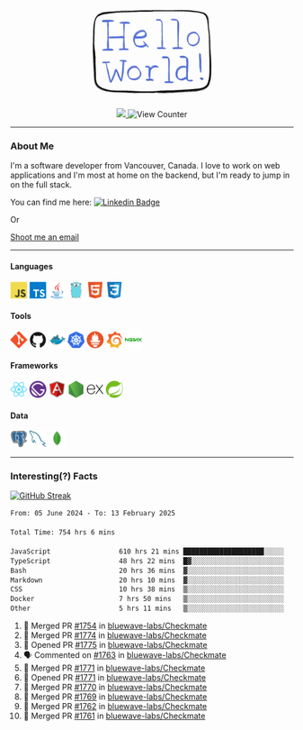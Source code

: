 <div align="center">
    <img src="./img/hello_world.webp" height="200px" width="">
    <div>
        <a href="https://www.linkedin.com/in/ajhollid">
            <img src="https://img.shields.io/badge/LinkedIn-blue"/>
        </a>
        <img src="https://komarev.com/ghpvc/?username=ajhollid&color=yellow" alt="View Counter">
    </div>
</div>

---

### About Me

I'm a software developer from Vancouver, Canada. I love to work on web applications and I'm most at home on the backend, but I'm ready to jump in on the full stack.

You can find me here: [![Linkedin Badge](https://img.shields.io/badge/-ajhollid-blue?style=flat&logo=Linkedin&logoColor=white)](https://www.linkedin.com/in/ajhollid)

Or

[Shoot me an email](mailto:ajhollid@gmail.com)

---

#### Languages

<div>
    <img src="./img/devicons/javascript-original.svg" width=30 height=30 alt="JavaScript">
    <img src="/img/devicons/typescript-original.svg" width=30 height=30 alt="TypeScript">
    <img src="./img/devicons/java-original.svg" width=30 height=30 alt="Java">
    <img src="./img/devicons/go-original.svg" width=30 height=30 alt="Golang">
    <img src="./img/devicons/html5-original.svg" width=30 height=30 alt="HTML 5">
    <img src="./img/devicons/css3-original.svg" width=30 height=30 alt="CSS 3">
</div>

#### Tools

<div>
    <img src="./img/devicons/git-original.svg" width=30 height=30 alt="Git">
    <img src="./img/devicons/github-original.svg" width=30 height=30 alt="Github">
    <img src="./img/devicons/docker-original.svg" width=30 
    height=30 alt="Docker">
    <img src="./img/devicons/kubernetes-original.svg" width=30 height=30 alt="K8">
    <img src="./img/devicons/prometheus-original.svg" width=30 height=30 alt="Prometheus">
    <img src="./img/devicons/grafana-original.svg" width=30 height=30 alt="Grafana">
    <img src="./img/devicons/nginx-original.svg" width=30 height=30 alt="Nginx">
</div>

#### Frameworks

<div>
    <img src="./img/devicons/react-original.svg" width=30 height=30 alt="React">
    <img src="./img/devicons/gatsby-original.svg" width=30 height=30 alt="Gatsby">
    <img src="./img/devicons/angularjs-original.svg" width=30 height=30 alt="AngularJS">
    <img src="./img/devicons/nodejs-original.svg" width=30 height=30 alt="NodeJS">
    <img src="./img/devicons/express-original.svg" width=30 height=30 alt="Express">
    <img src="./img/devicons/spring-original.svg" width=30 height=30 alt="Spring">
</div>

#### Data

<div>
    <img src="./img/devicons/postgresql-original.svg" width=30 height=30 alt="Postgresql">
    <img src="./img/devicons/mysql-original.svg" width=30 height=30 alt="Mysql">
    <img src="./img/devicons/mongodb-original.svg" width=30 height=30 alt="MongoDB">
</div>

---

### Interesting(?) Facts

[![GitHub Streak](http://github-readme-streak-stats.herokuapp.com?user=ajhollid)](https://git.io/streak-stats)

 <!--START_SECTION:waka-->

```txt
From: 05 June 2024 - To: 13 February 2025

Total Time: 754 hrs 6 mins

JavaScript                 610 hrs 21 mins ████████████████████░░░░░   80.39 %
TypeScript                 48 hrs 22 mins  █▓░░░░░░░░░░░░░░░░░░░░░░░   06.37 %
Bash                       20 hrs 36 mins  ▓░░░░░░░░░░░░░░░░░░░░░░░░   02.71 %
Markdown                   20 hrs 10 mins  ▓░░░░░░░░░░░░░░░░░░░░░░░░   02.66 %
CSS                        10 hrs 38 mins  ▒░░░░░░░░░░░░░░░░░░░░░░░░   01.40 %
Docker                     7 hrs 50 mins   ▒░░░░░░░░░░░░░░░░░░░░░░░░   01.03 %
Other                      5 hrs 11 mins   ▒░░░░░░░░░░░░░░░░░░░░░░░░   00.68 %
```

<!--END_SECTION:waka-->


<!--START_SECTION:activity-->
1. 🎉 Merged PR [#1754](https://github.com/bluewave-labs/Checkmate/pull/1754) in [bluewave-labs/Checkmate](https://github.com/bluewave-labs/Checkmate)
2. 🎉 Merged PR [#1774](https://github.com/bluewave-labs/Checkmate/pull/1774) in [bluewave-labs/Checkmate](https://github.com/bluewave-labs/Checkmate)
3. 💪 Opened PR [#1775](https://github.com/bluewave-labs/Checkmate/pull/1775) in [bluewave-labs/Checkmate](https://github.com/bluewave-labs/Checkmate)
4. 🗣 Commented on [#1763](https://github.com/bluewave-labs/Checkmate/pull/1763#issuecomment-2660331755) in [bluewave-labs/Checkmate](https://github.com/bluewave-labs/Checkmate)
5. 🎉 Merged PR [#1771](https://github.com/bluewave-labs/Checkmate/pull/1771) in [bluewave-labs/Checkmate](https://github.com/bluewave-labs/Checkmate)
6. 💪 Opened PR [#1771](https://github.com/bluewave-labs/Checkmate/pull/1771) in [bluewave-labs/Checkmate](https://github.com/bluewave-labs/Checkmate)
7. 🎉 Merged PR [#1770](https://github.com/bluewave-labs/Checkmate/pull/1770) in [bluewave-labs/Checkmate](https://github.com/bluewave-labs/Checkmate)
8. 🎉 Merged PR [#1769](https://github.com/bluewave-labs/Checkmate/pull/1769) in [bluewave-labs/Checkmate](https://github.com/bluewave-labs/Checkmate)
9. 🎉 Merged PR [#1762](https://github.com/bluewave-labs/Checkmate/pull/1762) in [bluewave-labs/Checkmate](https://github.com/bluewave-labs/Checkmate)
10. 🎉 Merged PR [#1761](https://github.com/bluewave-labs/Checkmate/pull/1761) in [bluewave-labs/Checkmate](https://github.com/bluewave-labs/Checkmate)
<!--END_SECTION:activity-->
